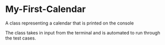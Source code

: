 # My-First-Calendar
A class representing a calendar that is printed on the console

The class takes in input from the terminal and is automated to run through the test cases.

